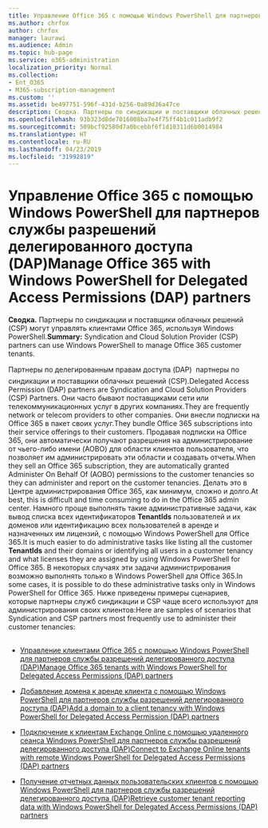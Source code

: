 ```yaml
---
title: Управление Office 365 с помощью Windows PowerShell для партнеров службы разрешений делегированного доступа (DAP)
ms.author: chrfox
author: chrfox
manager: laurawi
ms.audience: Admin
ms.topic: hub-page
ms.service: o365-administration
localization_priority: Normal
ms.collection:
- Ent_O365
- M365-subscription-management
ms.custom: ''
ms.assetid: be497751-596f-431d-b256-0a89d36a47ce
description: Сводка. Партнеры по синдикации и поставщики облачных решений (CSP) может использовать Windows PowerShell для управления пользовательскими клиентами Office 365.
ms.openlocfilehash: 93b323d8de7016008ba7e4f75ff4b1c011adb9f2
ms.sourcegitcommit: 509bcf92580d7a0bcebbf6f1d10311d6b0014984
ms.translationtype: HT
ms.contentlocale: ru-RU
ms.lasthandoff: 04/23/2019
ms.locfileid: "31992819"
---
```

# <a name="manage-office-365-with-windows-powershell-for-delegated-access-permissions-dap-partners"></a><span data-ttu-id="d219a-103">Управление Office 365 с помощью Windows PowerShell для партнеров службы разрешений делегированного доступа (DAP)</span><span class="sxs-lookup"><span data-stu-id="d219a-103">Manage Office 365 with Windows PowerShell for Delegated Access Permissions (DAP) partners</span></span>

 <span data-ttu-id="d219a-104">**Сводка.** Партнеры по синдикации и поставщики облачных решений (CSP) могут управлять клиентами Office 365, используя Windows PowerShell.</span><span class="sxs-lookup"><span data-stu-id="d219a-104">**Summary:** Syndication and Cloud Solution Provider (CSP) partners can use Windows PowerShell to manage Office 365 customer tenants.</span></span>
  
<span data-ttu-id="d219a-105">Партнеры по делегированным правам доступа (DAP)  партнеры по синдикации и поставщики облачных решений (CSP).</span><span class="sxs-lookup"><span data-stu-id="d219a-105">Delegated Access Permission (DAP) partners are Syndication and Cloud Solution Providers (CSP) Partners.</span></span> <span data-ttu-id="d219a-106">Они часто бывают поставщиками сети или телекоммуникационных услуг в других компаниях.</span><span class="sxs-lookup"><span data-stu-id="d219a-106">They are frequently network or telecom providers to other companies.</span></span> <span data-ttu-id="d219a-107">Они внесли подписки на Office 365 в пакет своих услуг.</span><span class="sxs-lookup"><span data-stu-id="d219a-107">They bundle Office 365 subscriptions into their service offerings to their customers.</span></span> <span data-ttu-id="d219a-108">Продавая подписки на Office 365, они автоматически получают разрешения на администрирование от чьего-либо имени (AOBO) для области клиентов пользователя, что позволяет им администрировать эти области и создавать отчеты.</span><span class="sxs-lookup"><span data-stu-id="d219a-108">When they sell an Office 365 subscription, they are automatically granted Administer On Behalf Of (AOBO) permissions to the customer tenancies so they can administer and report on the customer tenancies.</span></span> <span data-ttu-id="d219a-109">Делать это в Центре администрирования Office 365, как минимум, сложно и долго.</span><span class="sxs-lookup"><span data-stu-id="d219a-109">At best, this is difficult and time consuming to do in the Office 365 admin center.</span></span> <span data-ttu-id="d219a-110">Намного проще выполнять такие административные задачи, как вывод списка всех идентификаторов **TenantIds** пользователей и их доменов или идентификацию всех пользователей в аренде и назначенных им лицензий, с помощью Windows PowerShell для Office 365.</span><span class="sxs-lookup"><span data-stu-id="d219a-110">It is much easier to do administrative tasks like listing all the customer **TenantIds** and their domains or identifying all users in a customer tenancy and what licenses they are assigned by using Windows PowerShell for Office 365.</span></span> <span data-ttu-id="d219a-111">В некоторых случаях эти задачи администрирования возможно выполнять только в Windows PowerShell для Office 365.</span><span class="sxs-lookup"><span data-stu-id="d219a-111">In some cases, it is possible to do these administrative tasks only in Windows PowerShell for Office 365.</span></span> <span data-ttu-id="d219a-112">Ниже приведены примеры сценариев, которые партнеры служб синдикации и CSP чаще всего используют для администрирования своих клиентов:</span><span class="sxs-lookup"><span data-stu-id="d219a-112">Here are samples of scenarios that Syndication and CSP partners most frequently use to administer their customer tenancies:</span></span>
  
## 

- [<span data-ttu-id="d219a-113">Управление клиентами Office 365 с помощью Windows PowerShell для партнеров службы разрешений делегированного доступа (DAP)</span><span class="sxs-lookup"><span data-stu-id="d219a-113">Manage Office 365 tenants with Windows PowerShell for Delegated Access Permissions (DAP) partners</span></span>](manage-office-365-tenants-with-windows-powershell-for-delegated-access-permissio.md)
    
- [<span data-ttu-id="d219a-114">Добавление домена к аренде клиента с помощью Windows PowerShell для партнеров службы разрешений делегированного доступа (DAP)</span><span class="sxs-lookup"><span data-stu-id="d219a-114">Add a domain to a client tenancy with Windows PowerShell for Delegated Access Permission (DAP) partners</span></span>](add-a-domain-to-a-client-tenancy-with-windows-powershell-for-delegated-access-pe.md)
    
- [<span data-ttu-id="d219a-115">Подключение к клиентам Exchange Online с помощью удаленного сеанса Windows PowerShell для партнеров службы разрешений делегированного доступа (DAP)</span><span class="sxs-lookup"><span data-stu-id="d219a-115">Connect to Exchange Online tenants with remote Windows PowerShell for Delegated Access Permissions (DAP) partners</span></span>](connect-to-exchange-online-tenants-with-remote-windows-powershell-for-delegated.md)
    
- [<span data-ttu-id="d219a-116">Получение отчетных данных пользовательских клиентов с помощью Windows PowerShell для партнеров службы разрешений делегированного доступа (DAP)</span><span class="sxs-lookup"><span data-stu-id="d219a-116">Retrieve customer tenant reporting data with Windows PowerShell for Delegated Access Permissions (DAP) partners</span></span>](retrieve-customer-tenant-reporting-data-with-windows-powershell-for-delegated-ac.md)
    

    

